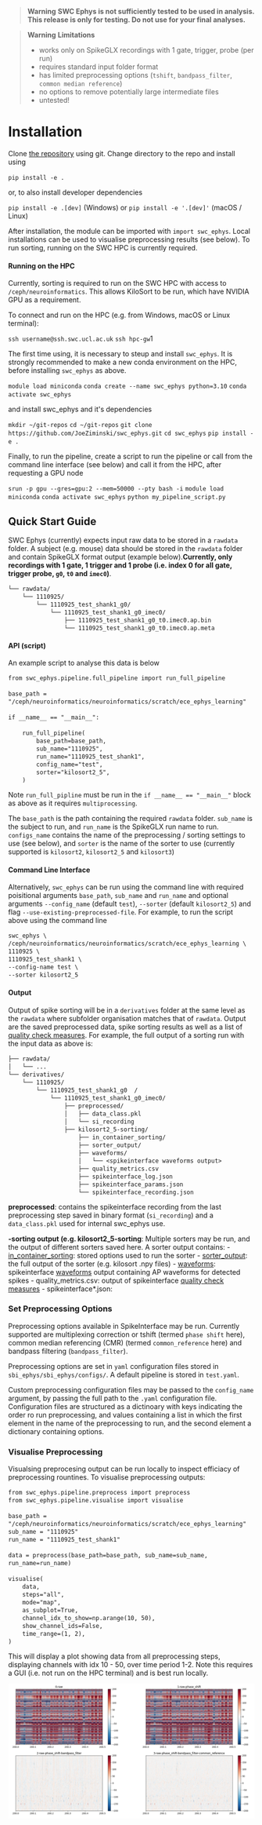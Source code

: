 > **Warning** 
> **SWC Ephys is not sufficiently tested to be used in analysis. This release is only for testing. Do not use for your final analyses.**

> **Warning** **Limitations**
> - works only on SpikeGLX recordings with 1 gate, trigger, probe (per run)
> - requires standard input folder format
> - has limited preprocessing options (`tshift`, `bandpass_filter`, `common median reference`)
> - no options to remove potentially large intermediate files
> - untested!


# Installation

Clone [the repository]() using git. Change directory to the repo and install using

`pip install -e .`

or, to also install developer dependencies

`pip install -e .[dev]` (Windows)
or
`pip install -e '.[dev]'` (macOS / Linux)

After installation, the module can be imported with `import swc_ephys`. Local installations can be used to visualise preprocessing results (see below). To run sorting, running on the SWC HPC is currently required.

#### Running on the HPC

Currently, sorting is required to run on the SWC HPC with access to `/ceph/neuroinformatics`. This allows KiloSort to be run, which have NVIDIA GPU as a requirement.

To connect and run on the HPC (e.g. from Windows, macOS or Linux terminal):

`ssh username@ssh.swc.ucl.ac.uk`
`ssh hpc-gw`1

The first time using, it is necessary to steup and install `swc_ephys`. It is strongly recommended to make a new conda environment on the HPC, before installing `swc_ephys` as above.

`module load miniconda`
`conda create --name swc_ephys python=3.10`
`conda activate swc_ephys`

and install swc_ephys and it's dependencies

`mkdir ~/git-repos`
`cd ~/git-repos`
`git clone https://github.com/JoeZiminski/swc_ephys.git`
`cd swc_ephys`
`pip install -e .`

Finally, to run the pipeline, create a script to run the pipeline or call from the command line interface (see below) and call it from the HPC, after requesting a GPU node

`srun -p gpu --gres=gpu:2 --mem=50000 --pty bash -i`
`module load miniconda`
`conda activate swc_ephys`
`python my_pipeline_script.py`

## Quick Start Guide

SWC Ephys (currently) expects input raw data to be stored in a `rawdata` folder. A subject (e.g. mouse) data should be stored in the `rawdata` folder and contain SpikeGLX format output (example below).**Currently, only recordings with 1 gate, 1 trigger and 1 probe (i.e. index 0 for all gate, trigger probe, `g0`, `t0` and `imec0`)**.

```
└── rawdata/
    └── 1110925/
        └── 1110925_test_shank1_g0/
            └── 1110925_test_shank1_g0_imec0/
                ├── 1110925_test_shank1_g0_t0.imec0.ap.bin
                └── 1110925_test_shank1_g0_t0.imec0.ap.meta
```


#### API (script)

An example script to analyse this data is below

```
from swc_ephys.pipeline.full_pipeline import run_full_pipeline

base_path = "/ceph/neuroinformatics/neuroinformatics/scratch/ece_ephys_learning"

if __name__ == "__main__":

    run_full_pipeline(
        base_path=base_path,
        sub_name="1110925",
        run_name="1110925_test_shank1",
        config_name="test",
        sorter="kilosort2_5",
    )
```

Note `run_full_pipline` must be run in the `if __name__ == "__main__"` block as above as it requires `multiprocessing`.

The `base_path` is the path containing the required `rawdata` folder. `sub_name` is the subject to run, and `run_name` is the SpikeGLX run name to run. `configs_name` contains the name of the preprocessing / sorting settings to use (see below), and `sorter` is the name of the sorter to use (currently supported is `kilosort2`, `kilosort2_5` and `kilosort3`)

#### Command Line Interface

Alternatively, `swc_ephys` can be run using the command line with required poisitional arguments `base_path`, `sub_name` and `run_name` and optional arguments `--config_name` (default `test`), `--sorter` (default `kilosort2_5`) and flag `--use-existing-preprocessed-file`. For example, to run the script above using the command line

```
swc_ephys \
/ceph/neuroinformatics/neuroinformatics/scratch/ece_ephys_learning \
1110925 \
1110925_test_shank1 \
--config-name test \
--sorter kilosort2_5
```

#### Output

Output of spike sorting will be in a `derivatives` folder at the same level as the `rawdata` where subfolder organisation matches that of `rawdata`. Output are the saved preprocessed data, spike sorting results as well as a list of [quality check measures](https://spikeinterface.readthedocs.io/en/latest/modules/qualitymetrics.html). For example, the full output of a sorting run with the input data as above is:

```
├── rawdata/
│   └── ...
└── derivatives/
    └── 1110925/
        └── 1110925_test_shank1_g0  /
            └── 1110925_test_shank1_g0_imec0/
                ├── preprocessed/
                │   ├── data_class.pkl
                │   └── si_recording
                ├── kilosort2_5-sorting/
                    ├── in_container_sorting/
                    ├── sorter_output/
                    ├── waveforms/
                    │   └── <spikeinterface waveforms output>
                    ├── quality_metrics.csv
                    ├── spikeinterface_log.json
                    ├── spikeinterface_params.json
                    └── spikeinterface_recording.json
```


**preprocessed**: contains the spikeinterface recording from the last preprocessing step saved in binary format (`si_recording`) and a `data_class.pkl`  used for internal swc_ephys use.

**-sorting output (e.g. kilosort2_5-sorting**: Multiple sorters may be run, and the output of different sorters saved here. A sorter output contains:
		- <u>in_container_sorting</u>:  stored options used to run the sorter
		- <u>sorter_output</u>: the full output of the sorter (e.g. kilosort .npy files)
		- <u>waveforms</u>: spikeinterface [waveforms](https://spikeinterface.readthedocs.io/en/latest/modules/core.html#waveformextractor) output containing AP waveforms for detected spikes
		- quality_metrics.csv: output of spikeinterface  [quality check measures](https://spikeinterface.readthedocs.io/en/latest/modules/qualitymetrics.html)
		- spikeinterface*.json:


### Set Preprocessing Options

Preprocessing options available in SpikeInterface may be run. Currently supported are multiplexing correction or tshift (termed  `phase shift` here), common median referencing (CMR) (termed `common_reference` here) and bandpass filtering (`bandpass_filter`).

Preprocessing options are set in `yaml` configuration files stored in `sbi_ephys/sbi_ephys/configs/`.  A default pipeline is stored in `test.yaml`.

Custom preprocessing configuration files may be passed to the `config_name` argument, by passing the full path to the `.yaml` configuration file. Configuration files are structured as a dictinoary with keys indicating the order ro run preprocessing, and values containing a list in which the first element in the name of the preprocessing to run, and the second element a dictionary containing options.

### Visualise Preprocessing

Visualsing preprocesing output can be run locally to inspect efficiacy of preprocessing rountines. To visualise preprocessing outputs:

```
from swc_ephys.pipeline.preprocess import preprocess
from swc_ephys.pipeline.visualise import visualise

base_path = "/ceph/neuroinformatics/neuroinformatics/scratch/ece_ephys_learning"
sub_name = "1110925"
run_name = "1110925_test_shank1"

data = preprocess(base_path=base_path, sub_name=sub_name, run_name=run_name)

visualise(
    data,
    steps="all",
    mode="map",
    as_subplot=True,
    channel_idx_to_show=np.arange(10, 50),
    show_channel_ids=False,
    time_range=(1, 2),
)
```

This will display a plot showing data from all preprocessing steps,  displaying channels with idx 10 - 50, over time period 1-2. Note this requires a GUI (i.e. not run on the HPC terminal) and is best run locally.

![plot](./readme_image.png)
